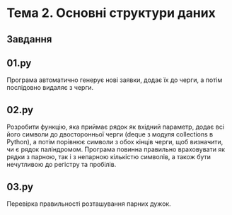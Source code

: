 # Тема 2. Основні структури даних

## Завдання

## 01.py

Програма автоматично генерує нові заявки, додає їх до черги, а потім послідовно видаляє з черги.

## 02.py

Розробити функцію, яка приймає рядок як вхідний параметр, додає всі його символи до
двосторонньої черги (deque з модуля collections в Python), а потім порівнює символи з обох кінців
черги, щоб визначити, чи є рядок паліндромом. Програма повинна правильно враховувати як рядки з
парною, так і з непарною кількістю символів, а також бути нечутливою до регістру та пробілів.

## 03.py

Перевірка правильності розташування парних дужок.
